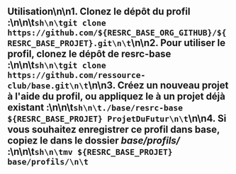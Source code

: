 ## Utilisation\n\n1. Clonez le dépôt du profil :\n\n\t```sh\n\tgit clone https://github.com/${RESRC_BASE_ORG_GITHUB}/${RESRC_BASE_PROJET}.git\n\t```\n\n2. Pour utiliser le profil, clonez le dépôt de __resrc-base__ :\n\n\t```sh\n\tgit clone https://github.com/ressource-club/base.git\n\t```\n\n3. Créez un nouveau projet à l'aide du profil, ou appliquez le à un projet déjà existant :\n\n\t```sh\n\t./base/resrc-base ${RESRC_BASE_PROJET} ProjetDuFutur\n\t```\n\n4. Si vous souhaitez enregistrer ce profil dans __base__, copiez le dans le dossier _base/profils/_ :\n\n\t```sh\n\tmv ${RESRC_BASE_PROJET} base/profils/\n\t```